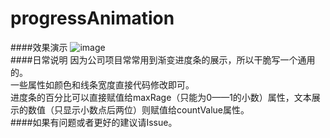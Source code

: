# progressAnimation
####效果演示
![image](https://github.com/neon233/progressAnimation/blob/master/demo.gif)   
####日常说明
因为公司项目常常用到渐变进度条的展示，所以干脆写一个通用的。  
一些属性如颜色和线条宽度直接代码修改即可。  
进度条的百分比可以直接赋值给maxRage（只能为0——1的小数）属性，文本展示的数值（只显示小数点后两位）则赋值给countValue属性。  
####如果有问题或者更好的建议请Issue。
